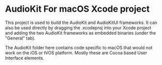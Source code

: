 # AudioKit For macOS Xcode project

This project is used to build the AudioKit and AudioKitUI frameworks. It can also be used directly by dragging the .xcodeproj into your Xcode project and adding the two AudioKit frameworks as embedded binaries (under the "General" tab).

The AudioKit folder here contains code specific to macOS that would not work on the iOS or tVOS platform.  Mostly these are Cocoa based User Interface elements.